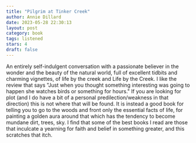 ```yaml
---
title: "Pilgrim at Tinker Creek"
author: Annie Dillard
date: 2023-05-28 22:30:13
layout: post
category: book
tags: listened
stars: 4
draft: false
---
```


An entirely self-indulgent conversation with a passionate believer in the wonder and the beauty of the natural world, full of excellent tidbits and charming vignettes, of life by the creek and Life by the Creek. I like the review that says "Just when you thought something interesting was going to happen she watches birds or something for hours." If you are looking for plot (and I do have a bit of a personal predilection/weakness in that direction) this is not where that will be found. It is instead a good book for telling you to go to the woods and front only the essential facts of life, for painting a golden aura around that which has the tendency to become mundane dirt, trees, sky. I find that some of the best books I read are those that inculcate a yearning for faith and belief in something greater, and this scratches that itch.
